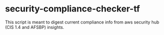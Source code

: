 # security-compliance-checker-tf
This script is meant to digest current compliance info from aws security hub (CIS 1.4 and AFSBP) insights.